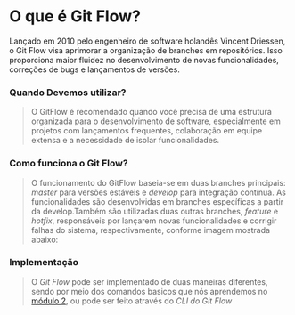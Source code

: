# O que é Git Flow?

Lançado em 2010 pelo engenheiro de software holandês Vincent Driessen, o Git Flow visa aprimorar a organização de branches em repositórios. Isso proporciona maior fluidez no desenvolvimento de novas funcionalidades, correções de bugs e lançamentos de versões.

### Quando Devemos utilizar?

> O GitFlow é recomendado quando você precisa de uma estrutura organizada para o desenvolvimento de software, especialmente em projetos com lançamentos frequentes, colaboração em equipe extensa e a necessidade de isolar funcionalidades.

### Como funciona o Git Flow?

> O funcionamento do GitFlow baseia-se em duas branches principais: _master_ para versões estáveis e _develop_ para integração contínua. As funcionalidades são desenvolvidas em branches específicas a partir da develop.Também são utilizadas duas outras branches, _feature_ e _hotfix_, responsáveis por lançarem novas funcionalidades e corrigir falhas do sistema, respectivamente, conforme imagem mostrada abaixo:

### Implementação

> O _Git Flow_ pode ser implementado de duas maneiras diferentes, sendo por meio dos comandos basicos que nós aprendemos no [módulo 2](https://wmpjrufg.github.io/GIT0001/002-0.html), ou pode ser feito através do _CLI do Git Flow_
